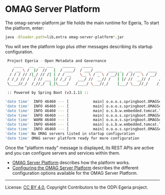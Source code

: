 <!-- SPDX-License-Identifier: CC-BY-4.0 -->
<!-- Copyright Contributors to the ODPi Egeria project. -->

# OMAG Server Platform

The omag-server-platform.jar file holds the main runtime for Egeria,  To start the 
platform, enter:

```bash
java -Dloader.path=lib,extra omag-server-platform*.jar
```

You will see the platform logo plus other messages describing its startup configuration.

```bash
 Project Egeria - Open Metadata and Governance
    ____   __  ___ ___    ______   _____                                 ____   _         _     ___
   / __ \ /  |/  //   |  / ____/  / ___/ ___   ____ _   __ ___   ____   / _  \ / / __    / /  / _ /__   ____ _  _
  / / / // /|_/ // /| | / / __    \__ \ / _ \ / __/| | / // _ \ / __/  / /_/ // //   |  / _\ / /_ /  | /  _// || |
 / /_/ // /  / // ___ |/ /_/ /   ___/ //  __// /   | |/ //  __// /    /  __ // // /  \ / /_ /  _// / // /  / / / /
 \____//_/  /_//_/  |_|\____/   /____/ \___//_/    |___/ \___//_/    /_/    /_/ \__/\//___//_/   \__//_/  /_/ /_/

 :: Powered by Spring Boot (v3.1.1) ::

'date time'  INFO 46460 --- [           main] o.o.o.s.springboot.OMAGServerPlatform    : Starting OMAGServerPlatform using Java 17.0.6 with PID 46460 ('jar file name' started by 'user' in 'directory')
'date time'  INFO 46460 --- [           main] o.o.o.s.springboot.OMAGServerPlatform    : No active profile set, falling back to 1 default profile: "default"
'date time'  INFO 46460 --- [           main] o.s.b.w.embedded.tomcat.TomcatWebServer  : Tomcat initialized with port(s): 9443 (https)
'date time'  INFO 46460 --- [           main] o.o.o.s.springboot.OMAGServerPlatform    : Working directory is: 'directory name'
'date time'  WARN 46460 --- [           main] o.o.o.s.springboot.OMAGServerPlatform    : Java trust store 'javax.net.ssl.trustStore' is null - this is needed by Tomcat - using 'server.ssl.trust-store'
'date time'  INFO 46460 --- [           main] o.s.b.w.embedded.tomcat.TomcatWebServer  : Tomcat started on port(s): 9443 (https) with context path ''
'date time'  INFO 46460 --- [           main] o.o.o.s.springboot.OMAGServerPlatform    : Started OMAGServerPlatform in 8.192 seconds (process running for 8.927)
'date time' No OMAG servers listed in startup configuration
'date time' OMAG server platform ready for more configuration

```
Once the "platform ready" message is displayed, its REST APIs are active and you can configure servers and services within them.

* [OMAG Server Platform](https://egeria-project.org/concepts/omag-server-platform/) describes how the platform works.
* [Configuring the OMAG Server Platform](https://egeria-project.org/guides/admin/configuring-the-omag-server-platform/) describes the different configuration options available for the OMAG Server Platform.

----
License: [CC BY 4.0](https://creativecommons.org/licenses/by/4.0/),
Copyright Contributors to the ODPi Egeria project.



 